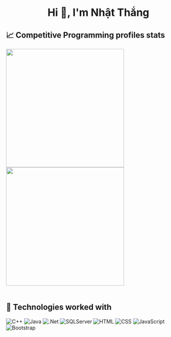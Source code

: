 <h1 align="center">Hi 👋, I'm Nhật Thắng</h1>

## 📈 Competitive Programming profiles stats

<div align="left">
  <img align="center" width=322 src="https://codeforces-readme-stats.vercel.app/api/card?username=Nhatthang27&theme=dark"/>
  <img align="center" width=322 src="https://leetcard.jacoblin.cool/Nhatthang27?theme=dark&font=Asap&ext=contest"/>
</div>
</br>

## 🧩 Technologies worked with

<p>
<img alt="C++" src="https://img.shields.io/badge/C%2B%2B-00599C?logo=c%2B%2B&logoColor=white">
<img alt="Java" src="https://img.shields.io/badge/Java-e6712c?logo=Java&logoColor=white">
<img alt=".Net" src="https://img.shields.io/badge/.NET-58af50.svg?logo=.NET&logoColor=white">
<img alt="SQLServer" src="https://img.shields.io/badge/SQLServer-2e7690?logo=sqlserver&logoColor=white">
<img alt="HTML" src="https://img.shields.io/badge/HTML-E34F26.svg?logo=html5&logoColor=white">
<img alt="CSS" src="https://img.shields.io/badge/CSS-1572B6.svg?logo=css3&logoColor=white">
<img alt="JavaScript" src="https://img.shields.io/badge/JavaScript-20232A.svg?logo=javascript&logoColor=F7DF1E">
<img alt="Bootstrap" src="https://img.shields.io/badge/Bootstrap-7952B3.svg?logo=bootstrap&logoColor=white">
</p>
